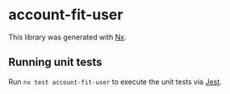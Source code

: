 # account-fit-user

This library was generated with [Nx](https://nx.dev).

## Running unit tests

Run `nx test account-fit-user` to execute the unit tests via [Jest](https://jestjs.io).
